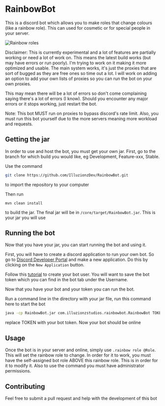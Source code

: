 # RainbowBot

This is a discord bot which allows you to make roles that change colours (like a rainbow role). This can used for cosmetic or for special people in your server.

![Rainbow roles](https://i.imgur.com/EM5W99R.gif)

Disclaimer: This is currently experimental and a lot of features are partially working or need a lot of work on. This means the latest build works (but may have errors or run poorly). I'm trying to work on it making it more optimized and usable. The main system works, it's just the proxies that are sort of bugged as they are free ones so time out a lot. I will work on adding an option to add your own lists of proxies so you can run the bot on your own proxies.

This may mean there will be a lot of errors so don't come complaining saying there's a lot of errors (I know). Should you encounter any major errors or it stops working, just restart the bot. 

Note: This bot MUST run on proxies to bypass discord's rate limit. Also, you must run this bot yourself due to the more servers meaning more workload and requests.

## Getting the jar

In order to use and host the bot, you must get your own jar. First, go to the branch for which build you would like, eg Development, Feature-xxx, Stable.

Use the command

```bash
git clone https://github.com/IlluzionzDev/RainbowBot.git
```
to import the repository to your computer

Then run
```maven
mvn clean install
```
to build the jar. The final jar will be in `/core/target/RainbowBot.jar`. This is your jar you will use

## Running the bot

Now that you have your jar, you can start running the bot and using it.

First, you will have to create a discord application to run your own bot. So go to [Discord Developer Portal](https://discordapp.com/developers/applications) and make a new application. Do this by clicking on the `New Application` button.

Follow this [tutorial](https://discordpy.readthedocs.io/en/latest/discord.html) to create your bot user. You will want to save the bot token which you can find in the bot tab under the Username.

Now that you have your bot and your token you can run the bot.

Run a command line in the directory with your jar file, run this command here to start the bot
```bash
java -cp RainbowBot.jar com.illuzionzstudios.rainbowbot.RainbowBot TOKEN
```
replace TOKEN with your bot token. Now your bot should be online

## Usage
Once the bot is in your server and online, simply use `.rainbow role @Role`. This will set the rainbow role to change. In order for it to work, you must have the self-assigned bot role ABOVE this rainbow role. This is in order for it to modify it. Also to use the command you must have administrator permissions.

## Contributing
Feel free to submit a pull request and help with the development of this bot
